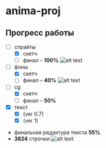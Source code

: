 # anima-proj
## Прогресс работы
- [ ] спрайты
    - [X] скетч
    - [ ] финал – **100%** ![alt text](https://github.com/lidraw/anima-proj/blob/main/sandra.png "Главная героиня")
- [ ] фоны
    - [X] скетч
    - [ ] финал – **40%** ![alt text](https://github.com/lidraw/anima-proj/blob/main/philately.png "Филателия")
- [ ] cg
    - [X] скетч
    - [ ] финал – **50%**
- [X] текст
    - [X] (ver 0.7)
    - [X] (ver 1)
- финальная редактура текста **55%**
- **3824** строчки
![alt text](https://github.com/lidraw/anima-proj/blob/main/Walk.gif "Она ходит")
